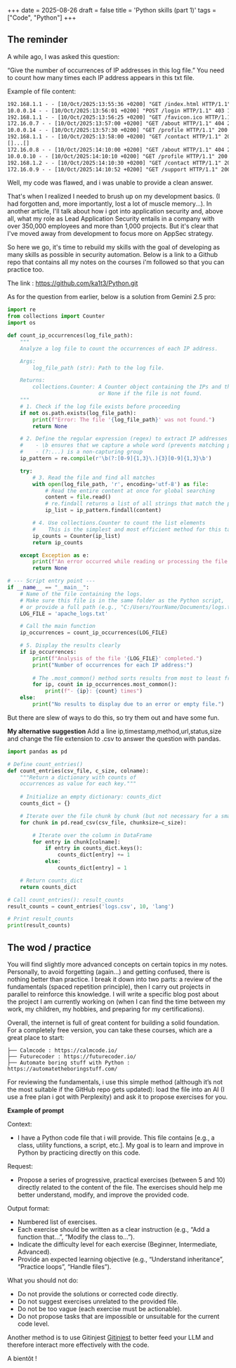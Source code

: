 +++
date  = 2025-08-26
draft  = false
title  = 'Python skills (part 1)'
tags = ["Code", "Python"]
+++

## The reminder

A while ago, I was asked this question:

“Give the number of occurrences of IP addresses in this log file.” You need to count how many times each IP address appears in this txt file.

Example of file content:

```txt
192.168.1.1 - - [10/Oct/2025:13:55:36 +0200] "GET /index.html HTTP/1.1" 200 532
10.0.0.14 - - [10/Oct/2025:13:56:01 +0200] "POST /login HTTP/1.1" 403 143
192.168.1.1 - - [10/Oct/2025:13:56:25 +0200] "GET /favicon.ico HTTP/1.1" 200 324
172.16.0.7 - - [10/Oct/2025:13:57:00 +0200] "GET /about HTTP/1.1" 404 225
10.0.0.14 - - [10/Oct/2025:13:57:30 +0200] "GET /profile HTTP/1.1" 200 621
192.168.1.1 - - [10/Oct/2025:13:58:00 +0200] "GET /contact HTTP/1.1" 200 145
[]...[]
172.16.0.8 - - [10/Oct/2025:14:10:00 +0200] "GET /about HTTP/1.1" 404 225
10.0.0.10 - - [10/Oct/2025:14:10:10 +0200] "GET /profile HTTP/1.1" 200 621
192.168.1.2 - - [10/Oct/2025:14:10:30 +0200] "GET /contact HTTP/1.1" 200 145
172.16.0.9 - - [10/Oct/2025:14:10:52 +0200] "GET /support HTTP/1.1" 200 543
```

Well, my code was flawed, and i was unable to provide a clean answer.

That's when I realized I needed to brush up on my development basics. (I had forgotten and, more importantly, lost a lot of muscle memory...).
In another article, I'll talk about how i got into application security and, above all, what my role as Lead Application Security entails in a company with over 350,000 employees and more than 1,000 projects. But it's clear that I've moved away from development to focus more on AppSec strategy.

So here we go, it's time to rebuild my skills with the goal of developing as many skills as possible in security automation. Below is a link to a Github repo that contains all my notes on the courses i'm followed so that you can practice too.

The link : https://github.com/ka1t3/Python.git

As for the question from earlier, below is a solution from Gemini 2.5 pro:

```Python
import re
from collections import Counter
import os

def count_ip_occurrences(log_file_path):
    """
    Analyze a log file to count the occurrences of each IP address.

    Args:
        log_file_path (str): Path to the log file.

    Returns:
        collections.Counter: A Counter object containing the IPs and their counts,
                             or None if the file is not found.
    """
    # 1. Check if the log file exists before proceeding
    if not os.path.exists(log_file_path):
        print(f"Error: The file '{log_file_path}' was not found.")
        return None

    # 2. Define the regular expression (regex) to extract IP addresses (IPv4 format)
    #    - \b ensures that we capture a whole word (prevents matching part of a longer number)
    #    - (?:...) is a non-capturing group
    ip_pattern = re.compile(r'\b(?:[0-9]{1,3}\.){3}[0-9]{1,3}\b')

    try:
        # 3. Read the file and find all matches
        with open(log_file_path, 'r', encoding='utf-8') as file:
            # Read the entire content at once for global searching
            content = file.read()
            # re.findall returns a list of all strings that match the pattern
            ip_list = ip_pattern.findall(content)

        # 4. Use collections.Counter to count the list elements
        #    This is the simplest and most efficient method for this task.
        ip_counts = Counter(ip_list)
        return ip_counts

    except Exception as e:
        print(f"An error occurred while reading or processing the file: {e}")
        return None

# --- Script entry point ---
if __name__ == "__main__":
    # Name of the file containing the logs.
    # Make sure this file is in the same folder as the Python script,
    # or provide a full path (e.g., "C:/Users/YourName/Documents/logs.txt").
    LOG_FILE = 'apache_logs.txt'

    # Call the main function
    ip_occurrences = count_ip_occurrences(LOG_FILE)

    # 5. Display the results clearly
    if ip_occurrences:
        print(f"Analysis of the file '{LOG_FILE}' completed.")
        print("Number of occurrences for each IP address:")
        
        # The .most_common() method sorts results from most to least frequent.
        for ip, count in ip_occurrences.most_common():
            print(f"- {ip}: {count} times")
    else:
        print("No results to display due to an error or empty file.")

```

But there are slew of ways to do this, so try them out and have some fun.

**My alternative suggestion**
Add a line ip,timestamp,method,url,status,size and change the file extension to .csv to answer the question with pandas.

```Python
import pandas as pd

# Define count_entries()
def count_entries(csv_file, c_size, colname):
    """Return a dictionary with counts of
    occurrences as value for each key."""
    
    # Initialize an empty dictionary: counts_dict
    counts_dict = {}

    # Iterate over the file chunk by chunk (but not necessary for a small file)
    for chunk in pd.read_csv(csv_file, chunksize=c_size):

        # Iterate over the column in DataFrame
        for entry in chunk[colname]:
            if entry in counts_dict.keys():
                counts_dict[entry] += 1
            else:
                counts_dict[entry] = 1

    # Return counts_dict
    return counts_dict

# Call count_entries(): result_counts
result_counts = count_entries('logs.csv', 10, 'lang')

# Print result_counts
print(result_counts)
```

## The wod / practice

You will find slightly more advanced concepts on certain topics in my notes.
Personally, to avoid forgetting (again...) and getting confused, there is nothing better than practice. 
I break it down into two parts: a review of the fundamentals (spaced repetition principle), then I carry out projects in parallel to reinforce this knowledge.
I will write a specific blog post about the project I am currently working on (when I can find the time between my work, my children, my hobbies, and preparing for my certifications).

Overall, the internet is full of great content for building a solid foundation. 
For a completely free version, you can take these courses, which are a great place to start:


```
├── Calmcode : https://calmcode.io/ 
├── Futurecoder : https://futurecoder.io/
├── Automate boring stuff with Python : https://automatetheboringstuff.com/

```

For reviewing the fundamentals, i use this simple method (although it’s not the most suitable if the GitHub repo gets updated): load the file into an AI (I use a free plan i got with Perplexity) and ask it to propose exercises for you.

**Example of prompt**

Context:
- I have a Python code file that i will provide. This file contains [e.g., a class, utility functions, a script, etc.]. My goal is to learn and improve in Python by practicing directly on this code.

Request:
- Propose a series of progressive, practical exercises (between 5 and 10) directly related to the content of the file. The exercises should help me better understand, modify, and improve the provided code.

Output format:
- Numbered list of exercises.
- Each exercise should be written as a clear instruction (e.g., “Add a function that…”, “Modify the class to…”).
- Indicate the difficulty level for each exercise (Beginner, Intermediate, Advanced).
- Provide an expected learning objective (e.g., “Understand inheritance”, “Practice loops”, “Handle files”).

What you should not do:
- Do not provide the solutions or corrected code directly.
- Do not suggest exercises unrelated to the provided file.
- Do not be too vague (each exercise must be actionable).
- Do not propose tasks that are impossible or unsuitable for the current code level.

Another method is to use Gitinjest [Gitinjest](https://gitingest.com/) to better feed your LLM and therefore interact more effectively with the code.

A bientôt !

